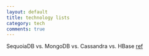 ```yaml
--- 
layout: default
title: technology lists
category: tech
comments: true
---
```


SequoiaDB vs. MongoDB vs. Cassandra vs. HBase
[ref](http://www.csdn.net/article/2014-09-16/2821707-benchmark-test-of-MongoDB-SequoiaDB-HBase-Cassandra/5)


